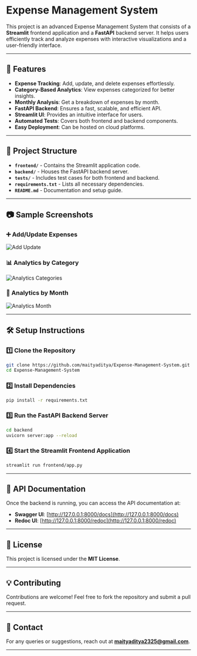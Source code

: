 # Expense Management System

This project is an advanced Expense Management System that consists of a **Streamlit** frontend application and a **FastAPI** backend server. It helps users efficiently track and analyze expenses with interactive visualizations and a user-friendly interface.

---

## 🚀 Features

- **Expense Tracking**: Add, update, and delete expenses effortlessly.
- **Category-Based Analytics**: View expenses categorized for better insights.
- **Monthly Analysis**: Get a breakdown of expenses by month.
- **FastAPI Backend**: Ensures a fast, scalable, and efficient API.
- **Streamlit UI**: Provides an intuitive interface for users.
- **Automated Tests**: Covers both frontend and backend components.
- **Easy Deployment**: Can be hosted on cloud platforms.

---

## 📁 Project Structure

- **`frontend/`** - Contains the Streamlit application code.
- **`backend/`** - Houses the FastAPI backend server.
- **`tests/`** - Includes test cases for both frontend and backend.
- **`requirements.txt`** - Lists all necessary dependencies.
- **`README.md`** - Documentation and setup guide.

---

## 📷 Sample Screenshots

### ➕ Add/Update Expenses
![Add Update](https://github.com/user-attachments/assets/4a7560cf-fea8-467a-a985-ea6c299177f6)

### 📊 Analytics by Category
![Analytics Categories](https://github.com/user-attachments/assets/b82dfdb7-445d-43bf-8a25-31320f4ff5a4)

### 📅 Analytics by Month
![Analytics Month](https://github.com/user-attachments/assets/0b5887a1-4f65-4270-8238-ca7c6211cb26)

---

## 🛠 Setup Instructions

### 1️⃣ Clone the Repository
```bash
git clone https://github.com/maityaditya/Expense-Management-System.git
cd Expense-Management-System
```

### 2️⃣ Install Dependencies
```bash
pip install -r requirements.txt
```

### 3️⃣ Run the FastAPI Backend Server
```bash
cd backend
uvicorn server:app --reload
```

### 4️⃣ Start the Streamlit Frontend Application
```bash
streamlit run frontend/app.py
```

---

## 📡 API Documentation
Once the backend is running, you can access the API documentation at:

- **Swagger UI**: [http://127.0.0.1:8000/docs](http://127.0.0.1:8000/docs)
- **Redoc UI**: [http://127.0.0.1:8000/redoc](http://127.0.0.1:8000/redoc)

---

## 📜 License
This project is licensed under the **MIT License**.

---

## 💡 Contributing
Contributions are welcome! Feel free to fork the repository and submit a pull request.

---

## 📧 Contact
For any queries or suggestions, reach out at **maityaditya2325@gmail.com**.

---

